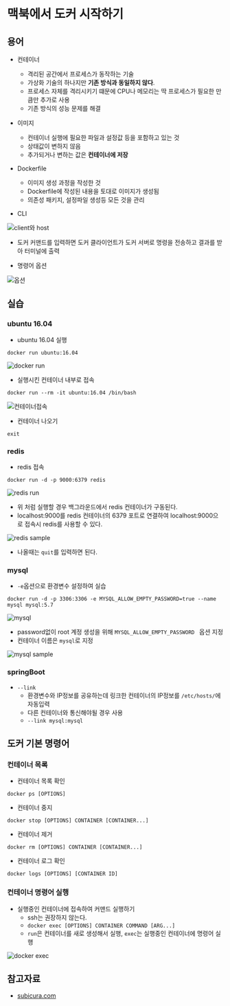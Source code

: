 # 맥북에서 도커 시작하기

## 용어
* 컨테이너
  * 격리된 공간에서 프로세스가 동작하는 기술
  * 가상화 기술의 하나지만 **기존 방식과 동일하지 않다**.
  * 프로세스 자체를 격리시키기 떄문에 CPU나 메모리는 딱 프로세스가 필요한 만큼만 추가로 사용
  * 기존 방식의 성능 문제를 해결

* 이미지 
  * 컨테이너 실행에 필요한 파일과 설정값 등을 포함하고 있는 것
  * 상태값이 변하지 않음 
  * 추가되거나 변하는 값은 **컨테이너에 저장**

* Dockerfile
  * 이미지 생성 과정을 작성한 것
  * Dockerfile에 작성된 내용을 토대로 이미지가 생성됨
  * 의존성 패키지, 설정파일 생성등 모든 것을 관리


* CLI

![client와 host](./images/client-host.png)

* 도커 커맨드를 입력하면 도커 클라이언트가 도커 서버로 명령을 전송하고 결과를 받아 터미널에 출력

* 명령어 옵션

![옵션](./images/옵션.png)

## 실습

### ubuntu 16.04

* ubuntu 16.04 실행

```
docker run ubuntu:16.04
```

![docker run](./images/docker-run.png)

* 실행시킨 컨테이너 내부로 접속

```
docker run --rm -it ubuntu:16.04 /bin/bash
```

![컨테이너접속](./images/컨테이너접속.png)

* 컨테이너 나오기

```
exit
```

### redis
* redis 접속

```
docker run -d -p 9000:6379 redis
```

![redis run](./images/redis.png)

* 위 처럼 실행할 경우 백그라운드에서 redis 컨테이너가 구동된다.
* localhost:9000를 redis 컨테이너의 6379 포트로 연결하여 localhost:9000으로 접속시 redis를 사용할 수 있다.

![redis sample](./images/redis-sample.png)

* 나올때는 ```quit```를 입력하면 된다.

### mysql
* ```-e```옵션으로 환경변수 설정하여 실습

```
docker run -d -p 3306:3306 -e MYSQL_ALLOW_EMPTY_PASSWORD=true --name mysql mysql:5.7
```

![mysql](./images/mysql.png)

* password없이 root 계정 생성을 위해 ```MYSQL_ALLOW_EMPTY_PASSWORD ``` 옵션 지정
* 컨테이너 이름은 ```mysql```로 지정

![mysql sample](./images/mysql-sample.png)

### springBoot
* ```--link```
  * 환경변수와 IP정보를 공유하는데 링크한 컨테이너의 IP정보를 ```/etc/hosts/```에 자동입력
  * 다른 컨테이너와 통신해야될 경우 사용
  * ```--link mysql:mysql```

## 도커 기본 명령어

### 컨테이너 목록
* 컨테이너 목록 확인

```
docker ps [OPTIONS]
```

* 컨테이너 중지

```
docker stop [OPTIONS] CONTAINER [CONTAINER...]
```

* 컨테이너 제거

```
docker rm [OPTIONS] CONTAINER [CONTAINER...]
```

* 컨테이너 로그 확인

```
docker logs [OPTIONS] [CONTAINER ID]
```


### 컨테이너 명령어 실행
* 실행중인 컨테이너에 접속하여 커맨드 실행하기
  * ssh는 권장하지 않는다.
  * ```docker exec [OPTIONS] CONTAINER COMMAND [ARG...]```
  * ```run```은 컨테이너를 새로 생성해서 실행, ```exec```는 실행중인 컨테이너에 명령어 실행

![docker exec](./images/docker-exec.png)


  
  
## 참고자료
* [subicura.com](https://subicura.com/2017/01/19/docker-guide-for-beginners-1.html)